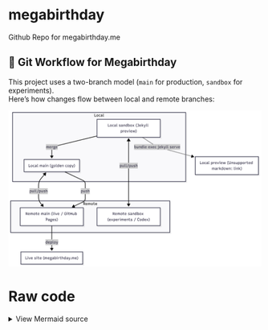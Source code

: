 # megabirthday
Github Repo for megabirthday.me 

## 🔀 Git Workflow for Megabirthday

This project uses a two-branch model (`main` for production, `sandbox` for experiments).  
Here’s how changes flow between local and remote branches:

![Megabirthday Git workflow](assets/diagrams/mermaid-workflow.png)

# Raw code

<details>
<summary>View Mermaid source</summary>

```mermaid
flowchart TD

    subgraph Local
        LMain["Local main (golden copy)"]
        LSandbox["Local sandbox (Jekyll preview)"]
    end

    subgraph Remote
        RMain["Remote main (live / GitHub Pages)"]
        RSandbox["Remote sandbox (experiments / Codex)"]
    end

    %% Sync paths
    LMain <-- pull/push --> RMain
    LSandbox <-- pull/push --> RSandbox

    %% Preview locally
    LSandbox -. "bundle exec jekyll serve" .-> Preview["Local preview (http://localhost:4000)"]

    %% Promotion to live
    LSandbox -->|merge| LMain
    LMain -->|push| RMain
    RMain -->|deploy| Live["Live site (megabirthday.me)"]'''

</details>







